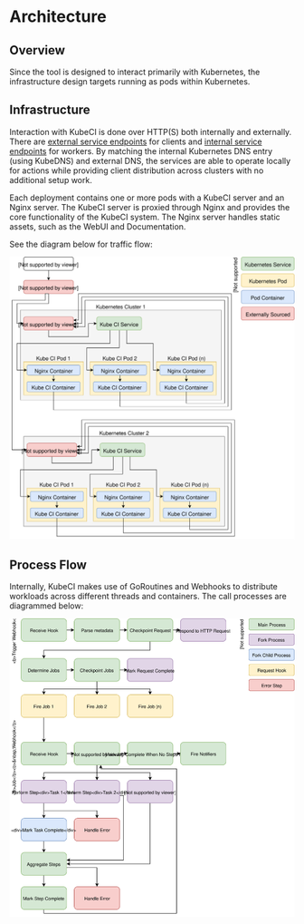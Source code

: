 # Architecture #

## Overview ##

Since the tool is designed to interact primarily with Kubernetes, the infrastructure design targets running as pods within Kubernetes.

## Infrastructure ##

Interaction with KubeCI is done over HTTP(S) both internally and externally.  There are [external service endpoints](/endpoints/external/) for clients and [internal service endpoints](/endpoints/internal/) for workers.  By matching the internal Kubernetes DNS entry (using KubeDNS) and external DNS, the services are able to operate locally for actions while providing client distribution across clusters with no additional setup work.

Each deployment contains one or more pods with a KubeCI server and an Nginx server.  The KubeCI server is proxied through Nginx and provides the core functionality of the KubeCI system.  The Nginx server handles static assets, such as the WebUI and Documentation.

See the diagram below for traffic flow:

![Network Diagram](resources/network-diagram.svg)

## Process Flow ##

Internally, KubeCI makes use of GoRoutines and Webhooks to distribute workloads across different threads and containers.  The call processes are diagrammed below:

![Pipeline Diagram](resources/pipeline-flow-diagram.svg)
